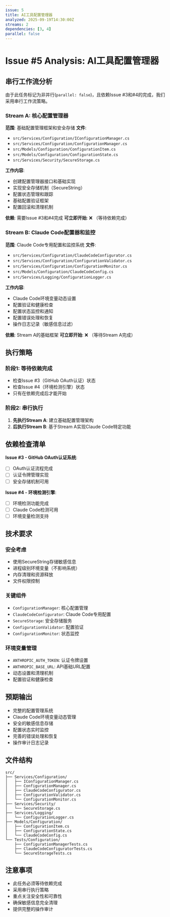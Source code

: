 ```yaml
---
issue: 5
title: AI工具配置管理器
analyzed: 2025-09-19T14:30:00Z
streams: 2
dependencies: [3, 4]
parallel: false
---
```


# Issue #5 Analysis: AI工具配置管理器

## 串行工作流分析

由于此任务标记为非并行(`parallel: false`)，且依赖Issue #3和#4的完成，我们采用串行工作流策略。

### Stream A: 核心配置管理器
**范围**: 基础配置管理框架和安全存储
**文件**:
- `src/Services/Configuration/IConfigurationManager.cs`
- `src/Services/Configuration/ConfigurationManager.cs`
- `src/Models/Configuration/ConfigurationItem.cs`
- `src/Models/Configuration/ConfigurationState.cs`
- `src/Services/Security/SecureStorage.cs`

**工作内容**:
- 创建配置管理器接口和基础实现
- 实现安全存储机制（SecureString）
- 配置状态管理和跟踪
- 基础配置验证框架
- 配置回滚和清理机制

**依赖**: 需要Issue #3和#4完成
**可立即开始**: ❌ （等待依赖完成）

### Stream B: Claude Code配置器和监控
**范围**: Claude Code专用配置和监控系统
**文件**:
- `src/Services/Configuration/ClaudeCodeConfigurator.cs`
- `src/Services/Configuration/ConfigurationValidator.cs`
- `src/Services/Configuration/ConfigurationMonitor.cs`
- `src/Models/Configuration/ClaudeCodeConfig.cs`
- `src/Services/Logging/ConfigurationLogger.cs`

**工作内容**:
- Claude Code环境变量动态设置
- 配置验证和健康检查
- 配置状态监控和通知
- 配置错误处理和恢复
- 操作日志记录（敏感信息过滤）

**依赖**: Stream A的基础框架
**可立即开始**: ❌ （等待Stream A完成）

## 执行策略

### 阶段1: 等待依赖完成
- 检查Issue #3（GitHub OAuth认证）状态
- 检查Issue #4（环境检测引擎）状态
- 只有在依赖完成后才能开始

### 阶段2: 串行执行
1. **先执行Stream A**: 建立基础配置管理架构
2. **后执行Stream B**: 基于Stream A实现Claude Code特定功能

## 依赖检查清单

**Issue #3 - GitHub OAuth认证系统**:
- [ ] OAuth认证流程完成
- [ ] 认证令牌管理实现
- [ ] 安全存储机制可用

**Issue #4 - 环境检测引擎**:
- [ ] 环境检测功能完成
- [ ] Claude Code检测可用
- [ ] 环境变量检测支持

## 技术要求

### 安全考虑
- 使用SecureString存储敏感信息
- 进程级别环境变量（不影响系统）
- 内存清理和资源释放
- 文件权限控制

### 关键组件
- `ConfigurationManager`: 核心配置管理
- `ClaudeCodeConfigurator`: Claude Code专用配置
- `SecureStorage`: 安全存储服务
- `ConfigurationValidator`: 配置验证
- `ConfigurationMonitor`: 状态监控

### 环境变量管理
- `ANTHROPIC_AUTH_TOKEN`: 认证令牌设置
- `ANTHROPIC_BASE_URL`: API基础URL配置
- 动态设置和清理机制
- 配置验证和健康检查

## 预期输出

- 完整的配置管理系统
- Claude Code环境变量动态管理
- 安全的敏感信息存储
- 配置状态实时监控
- 完善的错误处理和恢复
- 操作审计日志记录

## 文件结构

```
src/
├── Services/Configuration/
│   ├── IConfigurationManager.cs
│   ├── ConfigurationManager.cs
│   ├── ClaudeCodeConfigurator.cs
│   ├── ConfigurationValidator.cs
│   └── ConfigurationMonitor.cs
├── Services/Security/
│   └── SecureStorage.cs
├── Services/Logging/
│   └── ConfigurationLogger.cs
├── Models/Configuration/
│   ├── ConfigurationItem.cs
│   ├── ConfigurationState.cs
│   └── ClaudeCodeConfig.cs
└── Tests/Configuration/
    ├── ConfigurationManagerTests.cs
    ├── ClaudeCodeConfiguratorTests.cs
    └── SecureStorageTests.cs
```

## 注意事项

- 此任务必须等待依赖完成
- 采用串行执行策略
- 重点关注安全性和可靠性
- 确保敏感信息完全清理
- 提供完整的操作审计